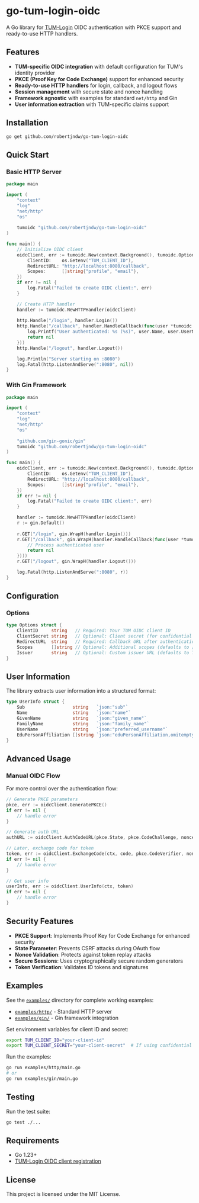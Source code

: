 # go-tum-login-oidc

A Go library for [TUM-Login](https://collab.dvb.bayern/spaces/TUMdocs/pages/646223637/TUM-Login+Single+Sign-on) OIDC authentication with PKCE support and ready-to-use HTTP handlers.

## Features
- **TUM-specific OIDC integration** with default configuration for TUM's identity provider
- **PKCE (Proof Key for Code Exchange)** support for enhanced security
- **Ready-to-use HTTP handlers** for login, callback, and logout flows
- **Session management** with secure state and nonce handling
- **Framework agnostic** with examples for standard `net/http` and Gin
- **User information extraction** with TUM-specific claims support

## Installation
```bash
go get github.com/robertjndw/go-tum-login-oidc
```

## Quick Start

### Basic HTTP Server
```go
package main

import (
    "context"
    "log"
    "net/http"
    "os"
    
    tumoidc "github.com/robertjndw/go-tum-login-oidc"
)

func main() {
    // Initialize OIDC client
    oidcClient, err := tumoidc.New(context.Background(), tumoidc.Options{
        ClientID:    os.Getenv("TUM_CLIENT_ID"),
        RedirectURL: "http://localhost:8080/callback",
        Scopes:      []string{"profile", "email"},
    })
    if err != nil {
        log.Fatal("Failed to create OIDC client:", err)
    }

    // Create HTTP handler
    handler := tumoidc.NewHTTPHandler(oidcClient)
    
    http.Handle("/login", handler.Login())
    http.Handle("/callback", handler.HandleCallback(func(user *tumoidc.UserInfo) error {
        log.Printf("User authenticated: %s (%s)", user.Name, user.UserName)
        return nil
    }))
    http.Handle("/logout", handler.Logout())

    log.Println("Server starting on :8080")
    log.Fatal(http.ListenAndServe(":8080", nil))
}
```

### With Gin Framework
```go
package main

import (
    "context"
    "log"
    "net/http"
    "os"
    
    "github.com/gin-gonic/gin"
    tumoidc "github.com/robertjndw/go-tum-login-oidc"
)

func main() {
    oidcClient, err := tumoidc.New(context.Background(), tumoidc.Options{
        ClientID:    os.Getenv("TUM_CLIENT_ID"),
        RedirectURL: "http://localhost:8080/callback",
        Scopes:      []string{"profile", "email"},
    })
    if err != nil {
        log.Fatal("Failed to create OIDC client:", err)
    }

    handler := tumoidc.NewHTTPHandler(oidcClient)
    r := gin.Default()
    
    r.GET("/login", gin.WrapH(handler.Login()))
    r.GET("/callback", gin.WrapH(handler.HandleCallback(func(user *tumoidc.UserInfo) error {
        // Process authenticated user
        return nil
    })))
    r.GET("/logout", gin.WrapH(handler.Logout()))

    log.Fatal(http.ListenAndServe(":8080", r))
}
```

## Configuration

### Options
```go
type Options struct {
    ClientID     string   // Required: Your TUM OIDC client ID
    ClientSecret string   // Optional: Client secret (for confidential clients)
    RedirectURL  string   // Required: Callback URL after authentication
    Scopes       []string // Optional: Additional scopes (defaults to ["openid"])
    Issuer       string   // Optional: Custom issuer URL (defaults to TUM's issuer)
}
```

## User Information
The library extracts user information into a structured format:

```go
type UserInfo struct {
    Sub                  string   `json:"sub"`
    Name                 string   `json:"name"`
    GivenName            string   `json:"given_name"`
    FamilyName           string   `json:"family_name"`
    UserName             string   `json:"preferred_username"`
    EduPersonAffiliation []string `json:"eduPersonAffiliation,omitempty"`
}
```

## Advanced Usage

### Manual OIDC Flow
For more control over the authentication flow:

```go
// Generate PKCE parameters
pkce, err := oidcClient.GeneratePKCE()
if err != nil {
    // handle error
}

// Generate auth URL
authURL := oidcClient.AuthCodeURL(pkce.State, pkce.CodeChallenge, nonce)

// Later, exchange code for token
token, err := oidcClient.ExchangeCode(ctx, code, pkce.CodeVerifier, nonce)
if err != nil {
    // handle error
}

// Get user info
userInfo, err := oidcClient.UserInfo(ctx, token)
if err != nil {
    // handle error
}
```

## Security Features
- **PKCE Support**: Implements Proof Key for Code Exchange for enhanced security
- **State Parameter**: Prevents CSRF attacks during OAuth flow
- **Nonce Validation**: Protects against token replay attacks
- **Secure Sessions**: Uses cryptographically secure random generators
- **Token Verification**: Validates ID tokens and signatures

## Examples
See the [`examples/`](examples/) directory for complete working examples:
- [`examples/http/`](examples/http/) - Standard HTTP server
- [`examples/gin/`](examples/gin/) - Gin framework integration

Set environment variables for client ID and secret:
```bash
export TUM_CLIENT_ID="your-client-id"
export TUM_CLIENT_SECRET="your-client-secret"  # If using confidential client
```

Run the examples:
```bash
go run examples/http/main.go
# or
go run examples/gin/main.go
```

## Testing
Run the test suite:

```bash
go test ./...
```

## Requirements
- Go 1.23+
- [TUM-Login OIDC client registration](https://collab.dvb.bayern/spaces/TUMdocs/pages/645763130/Zugang+erhalten+SSO)

## License
This project is licensed under the MIT License.